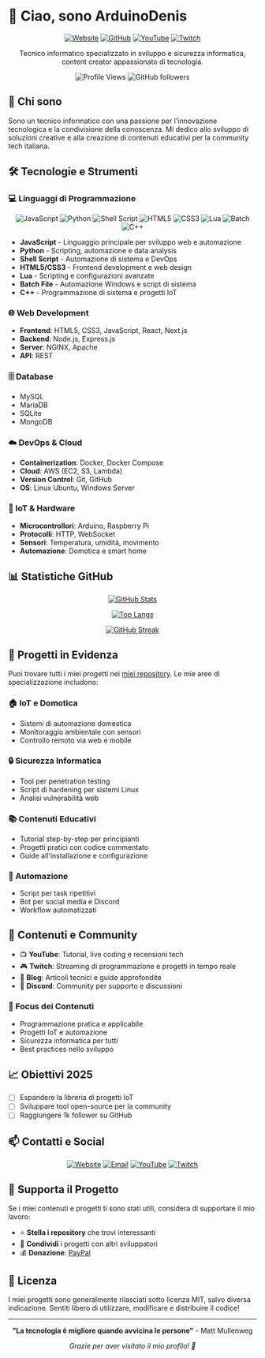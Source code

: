 # 👋 Ciao, sono ArduinoDenis

<div align="center">

[![Website](https://img.shields.io/badge/Website-%233498db.svg?style=for-the-badge&logo=safari&logoColor=white)](https://arduinodenis.it)
[![GitHub](https://img.shields.io/badge/github-%23121011.svg?style=for-the-badge&logo=github&logoColor=white)](https://github.com/ArduinoDenis?tab=repositories)
[![YouTube](https://img.shields.io/badge/YouTube-%23FF0000.svg?style=for-the-badge&logo=YouTube&logoColor=white)](https://arduinodenis.it/youtube)
[![Twitch](https://img.shields.io/badge/Twitch-%239146FF.svg?style=for-the-badge&logo=Twitch&logoColor=white)](https://arduinodenis.it/twitch)

Tecnico informatico specializzato in sviluppo e sicurezza informatica, content creator appassionato di tecnologia.

![Profile Views](https://komarev.com/ghpvc/?username=ArduinoDenis&color=blue&style=flat-square)
![GitHub followers](https://img.shields.io/github/followers/ArduinoDenis?style=social)

</div>

## 🚀 Chi sono

Sono un tecnico informatico con una passione per l'innovazione tecnologica e la condivisione della conoscenza. Mi dedico allo sviluppo di soluzioni creative e alla creazione di contenuti educativi per la community tech italiana.

## 🛠️ Tecnologie e Strumenti

### 💻 Linguaggi di Programmazione

<div align="center">

![JavaScript](https://img.shields.io/badge/JavaScript-%23F7DF1E.svg?style=for-the-badge&logo=javascript&logoColor=black)
![Python](https://img.shields.io/badge/Python-3670A0?style=for-the-badge&logo=python&logoColor=ffdd54)
![Shell Script](https://img.shields.io/badge/Shell_Script-%23121011.svg?style=for-the-badge&logo=gnu-bash&logoColor=white)
![HTML5](https://img.shields.io/badge/HTML5-%23E34F26.svg?style=for-the-badge&logo=html5&logoColor=white)
![CSS3](https://img.shields.io/badge/CSS3-%231572B6.svg?style=for-the-badge&logo=css3&logoColor=white)
![Lua](https://img.shields.io/badge/Lua-%232C2D72.svg?style=for-the-badge&logo=lua&logoColor=white)
![Batch](https://img.shields.io/badge/Batch-%234D4D4D.svg?style=for-the-badge&logo=windows-terminal&logoColor=white)
![C++](https://img.shields.io/badge/C++-%2300599C.svg?style=for-the-badge&logo=c%2B%2B&logoColor=white)

</div>

- **JavaScript** - Linguaggio principale per sviluppo web e automazione
- **Python** - Scripting, automazione e data analysis
- **Shell Script** - Automazione di sistema e DevOps
- **HTML5/CSS3** - Frontend development e web design
- **Lua** - Scripting e configurazioni avanzate
- **Batch File** - Automazione Windows e script di sistema
- **C++** - Programmazione di sistema e progetti IoT

### 🌐 Web Development
- **Frontend**: HTML5, CSS3, JavaScript, React, Next.js
- **Backend**: Node.js, Express.js
- **Server**: NGINX, Apache
- **API**: REST

### 🗄️ Database
- MySQL
- MariaDB
- SQLite
- MongoDB

### ☁️ DevOps & Cloud
- **Containerization**: Docker, Docker Compose
- **Cloud**: AWS (EC2, S3, Lambda)
- **Version Control**: Git, GitHub
- **OS**: Linux Ubuntu, Windows Server

### 🔧 IoT & Hardware
- **Microcontrollori**: Arduino, Raspberry Pi
- **Protocolli**: HTTP, WebSocket
- **Sensori**: Temperatura, umidità, movimento
- **Automazione**: Domotica e smart home

## 📊 Statistiche GitHub

<div align="center">

[![GitHub Stats](https://github-readme-stats.vercel.app/api?username=ArduinoDenis&show_icons=true&theme=dark&count_private=true)](https://github.com/ArduinoDenis)

[![Top Langs](https://github-readme-stats.vercel.app/api/top-langs/?username=ArduinoDenis&layout=compact&theme=dark&langs_count=8)](https://github.com/ArduinoDenis)

[![GitHub Streak](https://github-readme-streak-stats.herokuapp.com/?user=ArduinoDenis&theme=dark)](https://github.com/ArduinoDenis)

</div>

## 🌱 Progetti in Evidenza

Puoi trovare tutti i miei progetti nei [miei repository](https://github.com/ArduinoDenis?tab=repositories). Le mie aree di specializzazione includono:

### 🏠 IoT e Domotica
- Sistemi di automazione domestica
- Monitoraggio ambientale con sensori
- Controllo remoto via web e mobile

### 🔒 Sicurezza Informatica
- Tool per penetration testing
- Script di hardening per sistemi Linux
- Analisi vulnerabilità web

### 📚 Contenuti Educativi
- Tutorial step-by-step per principianti
- Progetti pratici con codice commentato
- Guide all'installazione e configurazione

### 🤖 Automazione
- Script per task ripetitivi
- Bot per social media e Discord
- Workflow automatizzati

## 📝 Contenuti e Community

- 📺 **YouTube**: Tutorial, live coding e recensioni tech
- 🎮 **Twitch**: Streaming di programmazione e progetti in tempo reale
- 📖 **Blog**: Articoli tecnici e guide approfondite
- 💬 **Discord**: Community per supporto e discussioni

### 🎯 Focus dei Contenuti
- Programmazione pratica e applicabile
- Progetti IoT e automazione
- Sicurezza informatica per tutti
- Best practices nello sviluppo

## 📈 Obiettivi 2025

- [ ] Espandere la libreria di progetti IoT
- [ ] Sviluppare tool open-source per la community
- [ ] Raggiungere 1k follower su GitHub

## 📫 Contatti e Social

<div align="center">

[![Website](https://img.shields.io/badge/🌐_Sito_Web-arduinodenis.it-blue?style=for-the-badge)](https://arduinodenis.it)
[![Email](https://img.shields.io/badge/📧_Contatti-Scrivimi-red?style=for-the-badge)](https://arduinodenis.it/contatti/)
[![YouTube](https://img.shields.io/badge/📺_YouTube-Iscriviti-red?style=for-the-badge)](https://arduinodenis.it/youtube)
[![Twitch](https://img.shields.io/badge/🎮_Twitch-Seguimi-purple?style=for-the-badge)](https://arduinodenis.it/twitch)

</div>

## 💝 Supporta il Progetto

Se i miei contenuti e progetti ti sono stati utili, considera di supportare il mio lavoro:

- ⭐ **Stella i repository** che trovi interessanti
- 🔄 **Condividi** i progetti con altri sviluppatori
- 💰 **Donazione**: [PayPal](https://link.arduinodenis.it/donazione/)

## 📄 Licenza

I miei progetti sono generalmente rilasciati sotto licenza MIT, salvo diversa indicazione. Sentiti libero di utilizzare, modificare e distribuire il codice!

---

<div align="center">

**"La tecnologia è migliore quando avvicina le persone"** - Matt Mullenweg

*Grazie per aver visitato il mio profilo! 🚀*

</div>
